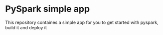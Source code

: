 # PySpark simple app
This repository containes a simple app for you to get started with pyspark, build it and deploy it
